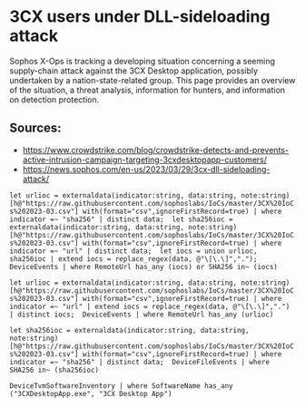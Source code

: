 # 3CX users under DLL-sideloading attack

Sophos X-Ops is tracking a developing situation concerning a seeming supply-chain attack against the 3CX Desktop application, possibly undertaken by a nation-state-related group. This page provides an overview of the situation, a threat analysis, information for hunters, and information on detection protection.

## Sources:
- https://www.crowdstrike.com/blog/crowdstrike-detects-and-prevents-active-intrusion-campaign-targeting-3cxdesktopapp-customers/
- https://news.sophos.com/en-us/2023/03/29/3cx-dll-sideloading-attack/


`let urlioc = externaldata(indicator:string, data:string, note:string) [h@"https://raw.githubusercontent.com/sophoslabs/IoCs/master/3CX%20IoCs%202023-03.csv"] with(format="csv",ignoreFirstRecord=true) | where indicator =~ "sha256" | distinct data; 
let sha256ioc = externaldata(indicator:string, data:string, note:string) [h@"https://raw.githubusercontent.com/sophoslabs/IoCs/master/3CX%20IoCs%202023-03.csv"] with(format="csv",ignoreFirstRecord=true) | where indicator =~ "url" | distinct data; 
let iocs = union urlioc, sha256ioc
| extend iocs = replace_regex(data, @"\[\.\]",".");
DeviceEvents
| where RemoteUrl has_any (iocs) or SHA256 in~ (iocs)`

`let urlioc = externaldata(indicator:string, data:string, note:string) [h@"https://raw.githubusercontent.com/sophoslabs/IoCs/master/3CX%20IoCs%202023-03.csv"] with(format="csv",ignoreFirstRecord=true) | where indicator =~ "url" | extend iocs = replace_regex(data, @"\[\.\]",".") | distinct iocs; 
DeviceEvents
| where RemoteUrl has_any (urlioc)`

`let sha256ioc = externaldata(indicator:string, data:string, note:string) [h@"https://raw.githubusercontent.com/sophoslabs/IoCs/master/3CX%20IoCs%202023-03.csv"] with(format="csv",ignoreFirstRecord=true) | where indicator =~ "sha256" | distinct data; 
DeviceFileEvents
| where SHA256 in~ (sha256ioc)`

`DeviceTvmSoftwareInventory
| where SoftwareName has_any ("3CXDesktopApp.exe", "3CX Desktop App")`
